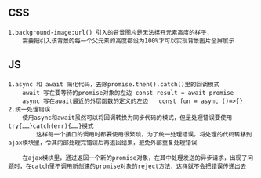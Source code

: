 ## CSS
    1.background-image:url() 引入的背景图片是无法撑开元素高度的样子，
        需要把引入该背景的每一个父元素的高度都设为100%才可以实现背景图片全屏展示


## JS
    1.async 和 await 简化代码，去除promise.then().catch()里的回调模式
        await 写在要等待的promise对象的左边 const result = await promise
        async 写在await最近的外层函数的定义的左边   const fun = async ()=>{}
    2.统一处理错误
        使用async和await虽然可以将回调转换为同步代码的模式，但是处理错误要使用try{……}catch(err){……}模式
            这样每一个接口的调用时都要使用很繁琐，为了统一处理错误，将处理的代码转移到ajax模块里，令其内部处理完错误后再返回结果，避免外部重复处理错误
        
        在ajax模块里，通过返回一个新的promise对象，在其中处理发送的异步请求，出现了问题时，在catch里不调用新创建的promise对象的reject方法，这样就不会把错误传递出去


## 